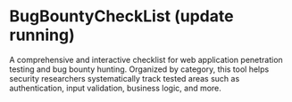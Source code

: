 # BugBountyCheckList (update running)
A comprehensive and interactive checklist for web application penetration testing and bug bounty hunting. Organized by category, this tool helps security researchers systematically track tested areas such as authentication, input validation, business logic, and more.
